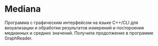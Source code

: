 # Mediana
Программа с графическим интерфейсом на языке С++/CLI для визуализации 
и обработки результатов измерений и постороения медианных и средних значений.
Получила продолжение в программе GraphReader.
